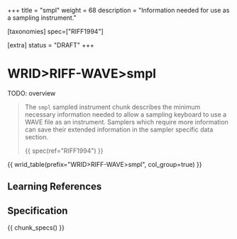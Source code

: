 +++
title = "smpl"
weight = 68
description = "Information needed for use as a sampling instrument."

[taxonomies]
spec=["RIFF1994"]

[extra]
status = "DRAFT"
+++

# WRID>RIFF-WAVE>smpl

TODO: overview

> The `smpl` sampled instrument chunk describes the minimum necessary information needed to allow a sampling keyboard to use a WAVE file as an instrument. Samplers which require more information can save their extended information in the sampler specific data section.
>
> {{ spec(ref="RIFF1994") }}

{{ wrid_table(prefix="WRID>RIFF-WAVE>smpl", col_group=true) }}

## Learning References

## Specification

{{ chunk_specs() }}

